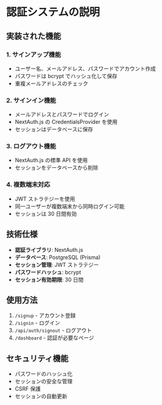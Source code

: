 # 認証システムの説明

## 実装された機能

### 1. サインアップ機能

- ユーザー名、メールアドレス、パスワードでアカウント作成
- パスワードは bcrypt でハッシュ化して保存
- 重複メールアドレスのチェック

### 2. サインイン機能

- メールアドレスとパスワードでログイン
- NextAuth.js の CredentialsProvider を使用
- セッションはデータベースに保存

### 3. ログアウト機能

- NextAuth.js の標準 API を使用
- セッションをデータベースから削除

### 4. 複数端末対応

- JWT ストラテジーを使用
- 同一ユーザーが複数端末から同時ログイン可能
- セッションは 30 日間有効

## 技術仕様

- **認証ライブラリ**: NextAuth.js
- **データベース**: PostgreSQL (Prisma)
- **セッション管理**: JWT ストラテジー
- **パスワードハッシュ**: bcrypt
- **セッション有効期限**: 30 日間

## 使用方法

1. `/signup` - アカウント登録
2. `/signin` - ログイン
3. `/api/auth/signout` - ログアウト
4. `/dashboard` - 認証が必要なページ

## セキュリティ機能

- パスワードのハッシュ化
- セッションの安全な管理
- CSRF 保護
- セッションの自動更新
